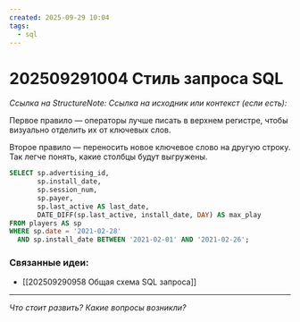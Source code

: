 ```yaml
---
created: 2025-09-29 10:04
tags:
  - sql
---
```

# 202509291004 Стиль запроса SQL

*Ссылка на StructureNote:* 
*Ссылка на исходник или контекст (если есть):* 

Первое правило — операторы лучше писать в верхнем регистре, чтобы визуально отделить их от ключевых слов.

Второе правило — переносить новое ключевое слово на другую строку. Так легче понять, какие столбцы будут выгружены.

```SQL
SELECT sp.advertising_id,
       sp.install_date,
       sp.session_num,
       sp.payer,
       sp.last_active AS last_date,
       DATE_DIFF(sp.last_active, install_date, DAY) AS max_play
FROM players AS sp
WHERE sp.date = '2021-02-28'
  AND sp.install_date BETWEEN '2021-02-01' AND '2021-02-26';
```

### Связанные идеи:

* [[202509290958 Общая схема SQL запроса]]
---

*Что стоит развить? Какие вопросы возникли?*
